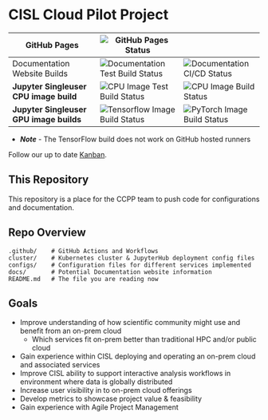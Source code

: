 # CISL Cloud Pilot Project
| GitHub Pages |  ![GitHub Pages Status](https://github.com/NCAR/cisl-cloud/actions/workflows/pages/pages-build-deployment/badge.svg) | |
|---|---|---|
| Documentation Website Builds | ![Documentation Test Build Status](https://github.com/NCAR/cisl-cloud/actions/workflows/docs-cicd.yaml/badge.svg) | ![Documentation CI/CD Status](https://github.com/NCAR/cisl-cloud/actions/workflows/docs-cicd.yaml/badge.svg) |
| **Jupyter Singleuser CPU image build** | ![CPU Image Test Build Status](https://github.com/NCAR/cisl-cloud/actions/workflows/docs-cicd-test.yaml/badge.svg) | ![CPU Image Build Status](https://github.com/NCAR/cisl-cloud/actions/workflows/build-push-basenb.yaml/badge.svg) |
| **Jupyter Singleuser GPU image builds** | ![Tensorflow Image Build Status](https://github.com/NCAR/cisl-cloud/actions/workflows/build-push-tfgpu.yaml/badge.svg) | ![PyTorch Image Build Status](https://github.com/NCAR/cisl-cloud/actions/workflows/build-push-pytgpu.yaml/badge.svg) |

* ***Note*** - The TensorFlow build does not work on GitHub hosted runners


Follow our up to date [Kanban](https://jira.ucar.edu/secure/RapidBoard.jspa?rapidView=220&projectKey=CCPP).

## This Repository

This repository is a place for the CCPP team to push code for configurations and documentation.

## Repo Overview

    .github/    # GitHub Actions and Workflows
    cluster/    # Kubernetes cluster & JupyterHub deployment config files
    configs/    # Configuration files for different services implemented
    docs/       # Potential Documentation website information
    README.md   # The file you are reading now

## Goals
* Improve understanding of how scientific community might use and benefit from an on-prem cloud
    * Which services fit on-prem better than traditional HPC and/or public cloud
* Gain experience within CISL deploying and operating an on-prem cloud and associated services
* Improve CISL ability to support interactive analysis workflows in environment where data is globally distributed
* Increase user visibility in to on-prem cloud offerings
* Develop metrics to showcase project value & feasibility
* Gain experience with Agile Project Management